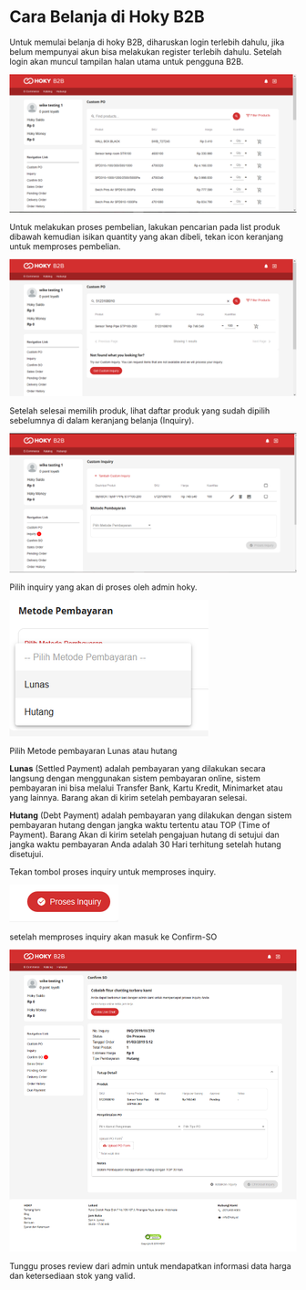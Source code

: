 # Cara Belanja di Hoky B2B

Untuk memulai belanja di hoky B2B, diharuskan login terlebih dahulu, jika belum mempunyai akun bisa melakukan register terlebih dahulu. Setelah login akan muncul tampilan halan utama untuk pengguna B2B.

![](../.gitbook/assets/image%20%281%29.png)

  
Untuk melakukan proses pembelian, lakukan pencarian pada list produk dibawah kemudian isikan quantity yang akan dibeli, tekan icon keranjang untuk memproses pembelian.

![](../.gitbook/assets/image%20%2816%29.png)

Setelah selesai memilih produk, lihat daftar produk yang sudah dipilih sebelumnya di dalam keranjang belanja \(Inquiry\).

![](../.gitbook/assets/image%20%2845%29.png)

Pilih inquiry yang akan di proses oleh admin hoky.

![](../.gitbook/assets/image%20%28255%29.png)

Pilih Metode pembayaran Lunas atau hutang

**Lunas** \(Settled Payment\) adalah pembayaran yang dilakukan secara langsung dengan menggunakan sistem pembayaran online, sistem pembayaran ini bisa melalui Transfer Bank, Kartu Kredit, Minimarket atau yang lainnya. Barang akan di kirim setelah pembayaran selesai.

**Hutang** \(Debt Payment\) adalah pembayaran yang dilakukan dengan sistem pembayaran hutang dengan jangka waktu tertentu atau TOP \(Time of Payment\). Barang Akan di kirim setelah pengajuan hutang di setujui dan jangka waktu pembayaran Anda adalah 30 Hari terhitung setelah hutang disetujui.

Tekan tombol proses inquiry untuk memproses inquiry.

![](../.gitbook/assets/image%20%2895%29.png)

setelah memproses inquiry akan masuk ke Confirm-SO

![](../.gitbook/assets/image%20%2827%29.png)

Tunggu proses review dari admin untuk mendapatkan informasi data harga dan ketersediaan stok yang valid.

  



